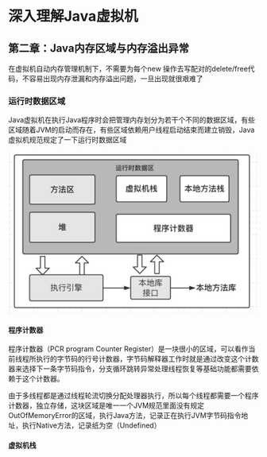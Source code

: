 # 深入理解Java虚拟机

## 第二章：Java内存区域与内存溢出异常

在虚拟机自动内存管理机制下，不需要为每个new 操作去写配对的delete/free代码，不容易出现内存泄漏和内存溢出问题，一旦出现就很艰难了

### 运行时数据区域

Java虚拟机在执行Java程序时会把管理内存划分为若干个不同的数据区域，有些区域随着JVM的启动而存在，有些区域依赖用户线程启动结束而建立销毁，Java虚拟机规范规定了一下运行时数据区域

![](../source/jvm_runtime.jpg)

#### 程序计数器

程序计数器（PCR program Counter Register）是一块很小的区域，可以看作当前线程所执行的字节码的行号计数器，字节码解释器工作时就是通过改变这个计数器来选择下一条字节码指令，分支循环跳转异常处理线程恢复等基础功能都需要依赖于这个计数器。

由于多线程都是通过线程轮流切换分配处理器执行，所以每个线程都需要一个程序计数器，独立存储，这块区域是唯一一个JVM规范里面没有规定OutOfMemoryError的区域，执行Java方法，记录正在执行JVM字节码指令地址，执行Native方法，记录纸为空（Undefined）

#### 虚拟机栈

